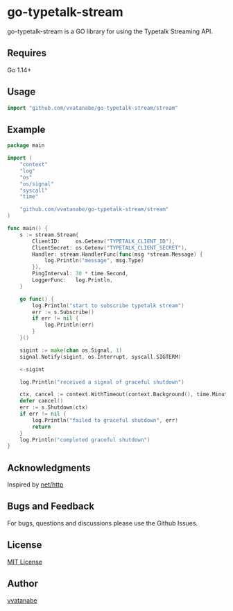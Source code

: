 # go-typetalk-stream

go-typetalk-stream is a GO library for using the Typetalk Streaming API.

## Requires

Go 1.14+

## Usage

```go
import "github.com/vvatanabe/go-typetalk-stream/stream"
```

## Example

```go
package main

import (
	"context"
	"log"
	"os"
	"os/signal"
	"syscall"
	"time"

	"github.com/vvatanabe/go-typetalk-stream/stream"
)

func main() {
	s := stream.Stream{
		ClientID:     os.Getenv("TYPETALK_CLIENT_ID"),
		ClientSecret: os.Getenv("TYPETALK_CLIENT_SECRET"),
		Handler: stream.HandlerFunc(func(msg *stream.Message) {
			log.Println("message", msg.Type)
		}),
		PingInterval: 30 * time.Second,
		LoggerFunc:   log.Println,
	}

	go func() {
		log.Println("start to subscribe typetalk stream")
		err := s.Subscribe()
		if err != nil {
			log.Println(err)
		}
	}()

	sigint := make(chan os.Signal, 1)
	signal.Notify(sigint, os.Interrupt, syscall.SIGTERM)

	<-sigint

	log.Println("received a signal of graceful shutdown")

	ctx, cancel := context.WithTimeout(context.Background(), time.Minute)
	defer cancel()
	err := s.Shutdown(ctx)
	if err != nil {
		log.Println("failed to graceful shutdown", err)
		return
	}
	log.Println("completed graceful shutdown")
}
```


## Acknowledgments

Inspired by [net/http](https://golang.org/pkg/net/http/)

## Bugs and Feedback

For bugs, questions and discussions please use the Github Issues.

## License

[MIT License](http://www.opensource.org/licenses/mit-license.php)

## Author

[vvatanabe](https://github.com/vvatanabe)